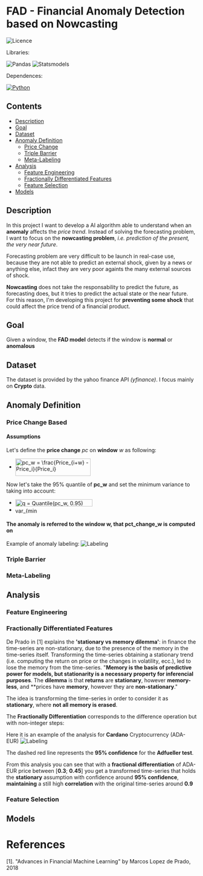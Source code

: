 # FAD - Financial Anomaly Detection based on Nowcasting

![Licence](https://img.shields.io/badge/Licence-MIT-orange)

Libraries: 

![Pandas](https://img.shields.io/badge/Pandas-1.3.4-brightgreen)
![Statsmodels](https://img.shields.io/badge/Statsmodels-0.13.1-brightgreen)

Dependences:

[![Python](https://img.shields.io/badge/Python-3.8-yellow)](https://github.com/daniele21/Genre_Detection/blob/master/dependences.md)

## Contents
- [Description](#description)
- [Goal](#goal)
- [Dataset](#dataset)
- [Anomaly Definition](#anomaly-definition)
  - [Price Change](#price-change)
  - [Triple Barrier](#triple-barrier)
  - [Meta-Labeling](#meta-labeling)
- [Analysis](#analysis)
  - [Feature Engineering](#feature-engineering)
  - [Fractionally Differentiated Features](#fractionally-differentiated-features)
  - [Feature Selection](#feature-selection)
- [Models](#models)

## Description
In this project I want to develop a AI algorithm able to understand when an **anomaly** affects the _price trend_. Instead of solving the forecasting problem, I want to focus on the **nowcasting problem**, _i.e. prediction of the present, the very near future_. 

Forecasting problem are very difficult to be launch in real-case use, because they are not able to predict an external shock, given by a news or anything else, infact they are very poor againts the many external sources of shock. 

**Nowcasting** does not take the responsability to predict the future, as forecasting does, but it tries to predict the actual state or the near future. For this reason, I'm developing this project for **preventing some shock** that could affect the price trend of a financial product.

## Goal
Given a window, the **FAD model** detects if the window is **normal** or **anomalous**

## Dataset
The dataset is provided by the yahoo finance API _(yfinance)_. I focus mainly on **Crypto** data.

## Anomaly Definition
### Price Change Based
#### Assumptions
Let's define the **price change** *pc* on **window** *w* as following:

- <img src="https://bit.ly/3GfEP5u" align="center" border="0" alt="pc_w = \frac{Price_{i+w} - Price_i}{Price_i}" width="199" height="46" />

Now let's take the 95% quantile of **pc_w** and set the minimum variance to taking into account:

- <img src="https://bit.ly/3rBOwYa" align="center" border="0" alt="q = Quantile(pc_w, 0.95)" width="204" height="19" />


- <img src="https://bit.ly/3xWsU9H" align="center" border="0" alt="var_{min}" width="60" height="15" />


#### The anomaly is referred to the window **w**, that pct_change_w is computed on

Example of anomaly labeling:
![Labeling](https://raw.github.com/daniele21/financial_anomaly_detection/main/static/Anomaly%20labeling.png?raw=true)

### Triple Barrier
### Meta-Labeling

## Analysis

### Feature Engineering
### Fractionally Differentiated Features
De Prado in [1] explains the **'stationary vs memory dilemma'**: in finance the time-series are non-stationary, due to
the presence of the memory in the time-series itself. Transforming the time-series obtaining a stationary trend
(i.e. computing the return on price or the changes in volatility, ecc.), led to lose the memory from the time-series.
"**Memory is the basis of predictive power for models, but stationarity is a necessary property for inferencial purposes**.
The **dilemma** is that **returns** are **stationary**, however **memory-less**, and **prices have **memory**,
however they are **non-stationary**."

The idea is transforming the time-series in order to consider it as **stationary**, where **not all memory is erased**.

The **Fractionally Differentiation** corresponds to the difference operation but with non-integer steps:

Here it is an example of the analysis for **Cardano** Cryptocurrency (ADA-EUR)
![Labeling](https://raw.github.com/daniele21/financial_anomaly_detection/main/static/frac_diff.png?raw=true)

The dashed red line represents the **95% confidence** for the **Adfueller test**.

From this analysis you can see that with a **fractional differentiation** of ADA-EUR price between [**0.3**; **0.45**]
you get a transformed time-series that holds the **stationary** assumption with confidence around **95% confidence**, **maintaining** 
a still high **correlation** with the original time-series around **0.9**


### Feature Selection

## Models





# References

[1]. "Advances in Financial Machine Learning" by Marcos Lopez de Prado, 2018

